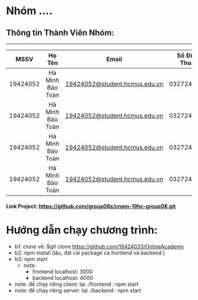 # Nhóm ....

## Thông tin Thành Viên Nhóm:
---

| MSSV       | Họ Tên           | Email                         | Số Điện Thoại   |
| :---------:|:----------------:| :----------------------------:|:---------------:|
| 19424052   | Hà Minh Bảo Toàn | 19424052@student.hcmus.edu.vn | 0327247666      |
| 19424052   | Hà Minh Bảo Toàn | 19424052@student.hcmus.edu.vn | 0327247666      |
| 19424052   | Hà Minh Bảo Toàn | 19424052@student.hcmus.edu.vn | 0327247666      |
| 19424052   | Hà Minh Bảo Toàn | 19424052@student.hcmus.edu.vn | 0327247666      |


#### Link Project: https://github.com/group08s/cnpm-19hc-group08.git 


# Hướng dẫn chạy chương trình:
- b1: clone về: $git clone https://github.com/19424033/OnlineAcademy
- b2: npm install (lâu, đợi cài package cà frontend và backend )
- b3: npm start 
   - note: 
      - frontend localhost: 3000
      - backend localhost: 4000
- note: để chạy riêng client: tại ./frontend : npm start
- note: để chạy riêng server: tại ./backend : npm start
